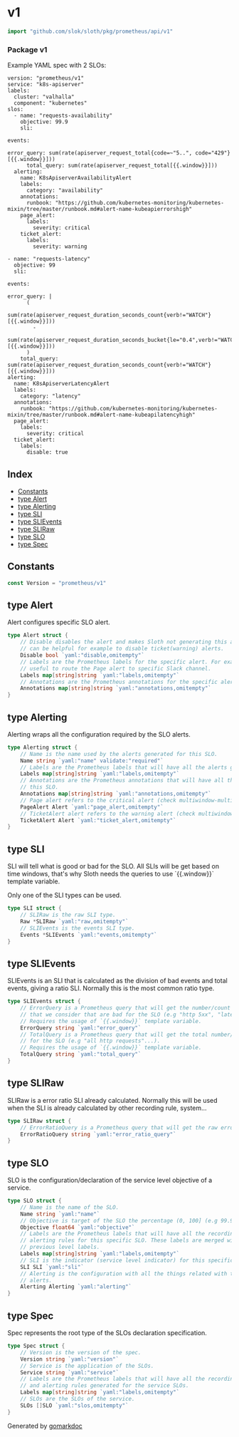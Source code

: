 <!-- Code generated by gomarkdoc. DO NOT EDIT -->

# v1

```go
import "github.com/slok/sloth/pkg/prometheus/api/v1"
```

### Package v1

Example YAML spec with 2 SLOs:

```
version: "prometheus/v1"
service: "k8s-apiserver"
labels:
  cluster: "valhalla"
  component: "kubernetes"
slos:
  - name: "requests-availability"
    objective: 99.9
    sli:
```

```
events:
```

```
error_query: sum(rate(apiserver_request_total{code=~"5..", code="429"}[{{.window}}]))
      total_query: sum(rate(apiserver_request_total[{{.window}}]))
  alerting:
    name: K8sApiserverAvailabilityAlert
    labels:
      category: "availability"
    annotations:
      runbook: "https://github.com/kubernetes-monitoring/kubernetes-mixin/tree/master/runbook.md#alert-name-kubeapierrorshigh"
    page_alert:
      labels:
        severity: critical
    ticket_alert:
      labels:
        severity: warning

- name: "requests-latency"
  objective: 99
  sli:
```

```
events:
```

```
error_query: |
      (
        sum(rate(apiserver_request_duration_seconds_count{verb!="WATCH"}[{{.window}}]))
        -
        sum(rate(apiserver_request_duration_seconds_bucket{le="0.4",verb!="WATCH"}[{{.window}}]))
      )
    total_query: sum(rate(apiserver_request_duration_seconds_count{verb!="WATCH"}[{{.window}}]))
alerting:
  name: K8sApiserverLatencyAlert
  labels:
    category: "latency"
  annotations:
    runbook: "https://github.com/kubernetes-monitoring/kubernetes-mixin/tree/master/runbook.md#alert-name-kubeapilatencyhigh"
  page_alert:
    labels:
      severity: critical
  ticket_alert:
    labels:
      disable: true
```

## Index

- [Constants](<#constants>)
- [type Alert](<#type-alert>)
- [type Alerting](<#type-alerting>)
- [type SLI](<#type-sli>)
- [type SLIEvents](<#type-slievents>)
- [type SLIRaw](<#type-sliraw>)
- [type SLO](<#type-slo>)
- [type Spec](<#type-spec>)


## Constants

```go
const Version = "prometheus/v1"
```

## type Alert

Alert configures specific SLO alert\.

```go
type Alert struct {
    // Disable disables the alert and makes Sloth not generating this alert. This
    // can be helpful for example to disable ticket(warning) alerts.
    Disable bool `yaml:"disable,omitempty"`
    // Labels are the Prometheus labels for the specific alert. For example can be
    // useful to route the Page alert to specific Slack channel.
    Labels map[string]string `yaml:"labels,omitempty"`
    // Annotations are the Prometheus annotations for the specific alert.
    Annotations map[string]string `yaml:"annotations,omitempty"`
}
```

## type Alerting

Alerting wraps all the configuration required by the SLO alerts\.

```go
type Alerting struct {
    // Name is the name used by the alerts generated for this SLO.
    Name string `yaml:"name" validate:"required"`
    // Labels are the Prometheus labels that will have all the alerts generated by this SLO.
    Labels map[string]string `yaml:"labels,omitempty"`
    // Annotations are the Prometheus annotations that will have all the alerts generated by
    // this SLO.
    Annotations map[string]string `yaml:"annotations,omitempty"`
    // Page alert refers to the critical alert (check multiwindow-multiburn alerts).
    PageAlert Alert `yaml:"page_alert,omitempty"`
    // TicketAlert alert refers to the warning alert (check multiwindow-multiburn alerts).
    TicketAlert Alert `yaml:"ticket_alert,omitempty"`
}
```

## type SLI

SLI will tell what is good or bad for the SLO\. All SLIs will be get based on time windows\, that's why Sloth needs the queries to use \`\{\{\.window\}\}\` template variable\.

Only one of the SLI types can be used\.

```go
type SLI struct {
    // SLIRaw is the raw SLI type.
    Raw *SLIRaw `yaml:"raw,omitempty"`
    // SLIEvents is the events SLI type.
    Events *SLIEvents `yaml:"events,omitempty"`
}
```

## type SLIEvents

SLIEvents is an SLI that is calculated as the division of bad events and total events\, giving a ratio SLI\. Normally this is the most common ratio type\.

```go
type SLIEvents struct {
    // ErrorQuery is a Prometheus query that will get the number/count of events
    // that we consider that are bad for the SLO (e.g "http 5xx", "latency > 250ms"...).
    // Requires the usage of `{{.window}}` template variable.
    ErrorQuery string `yaml:"error_query"`
    // TotalQuery is a Prometheus query that will get the total number/count of events
    // for the SLO (e.g "all http requests"...).
    // Requires the usage of `{{.window}}` template variable.
    TotalQuery string `yaml:"total_query"`
}
```

## type SLIRaw

SLIRaw is a error ratio SLI already calculated\. Normally this will be used when the SLI is already calculated by other recording rule\, system\.\.\.

```go
type SLIRaw struct {
    // ErrorRatioQuery is a Prometheus query that will get the raw error ratio (0-1) for the SLO.
    ErrorRatioQuery string `yaml:"error_ratio_query"`
}
```

## type SLO

SLO is the configuration/declaration of the service level objective of a service\.

```go
type SLO struct {
    // Name is the name of the SLO.
    Name string `yaml:"name"`
    // Objective is target of the SLO the percentage (0, 100] (e.g 99.9).
    Objective float64 `yaml:"objective"`
    // Labels are the Prometheus labels that will have all the recording and
    // alerting rules for this specific SLO. These labels are merged with the
    // previous level labels.
    Labels map[string]string `yaml:"labels,omitempty"`
    // SLI is the indicator (service level indicator) for this specific SLO.
    SLI SLI `yaml:"sli"`
    // Alerting is the configuration with all the things related with the SLO
    // alerts.
    Alerting Alerting `yaml:"alerting"`
}
```

## type Spec

Spec represents the root type of the SLOs declaration specification\.

```go
type Spec struct {
    // Version is the version of the spec.
    Version string `yaml:"version"`
    // Service is the application of the SLOs.
    Service string `yaml:"service"`
    // Labels are the Prometheus labels that will have all the recording
    // and alerting rules generated for the service SLOs.
    Labels map[string]string `yaml:"labels,omitempty"`
    // SLOs are the SLOs of the service.
    SLOs []SLO `yaml:"slos,omitempty"`
}
```



Generated by [gomarkdoc](<https://github.com/princjef/gomarkdoc>)

